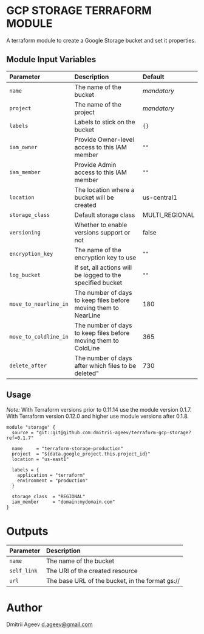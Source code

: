 GCP STORAGE TERRAFORM MODULE
============================

A terraform module to create a Google Storage bucket and set it properties.


Module Input Variables
----------------------

| Parameter         | Description                                   | Default        |
| :--------         | :----------                                   | :------        |
| `name`            | The name of the bucket                        |  _mandatory_   |
| `project`         | The name of the project                       |  _mandatory_   |
| `labels`          | Labels to stick on the bucket                 | `{}`           |
| `iam_owner`       | Provide Owner-level access to this IAM member | `""`           |
| `iam_member`      | Provide Admin access to this IAM member       | `""`           |
| `location`        | The location where a bucket will be created   | us-central1    |
| `storage_class`   | Default storage class                         | MULTI_REGIONAL |
| `versioning`      | Whether to enable versions support or not     | false          |
| `encryption_key`  | The name of the encryption key to use         | `""`           |
| `log_bucket`      | If set, all actions will be logged to the specified bucket          | `""`  |
| `move_to_nearline_in` | The number of days to keep files before moving them to NearLine | 180   |
| `move_to_coldline_in` | The number of days to keep files before moving them to ColdLine | 365   |
| `delete_after`        | The number of days after which files to be deleted"             | 730   |


Usage
-----

*Note:*
With Terraform versions prior to 0.11.14 use the module version 0.1.7.
With Terraform version 0.12.0 and higher use module versions after 0.1.8.

```hcl
module "storage" {
  source = "git::git@github.com:dmitrii-ageev/terraform-gcp-storage?ref=0.1.7"

  name     = "terraform-storage-production"
  project  = "${data.google_project.this.project_id}"
  location = "us-east1"

  labels = {
    application = "terraform"
    environment = "production"
  }

  storage_class  = "REGIONAL"
  iam_member     = "domain:mydomain.com"
}
```


Outputs
=======

| Parameter      | Description                                                  |
| :--------      | :----------                                                  |
| `name`         | The name of the bucket                                       |
| `self_link`    | The URI of the created resource                              |
| `url`          | The base URL of the bucket, in the format gs://<bucket-name> |


Author
======

Dmitrii Ageev <d.ageev@gmail.com>
